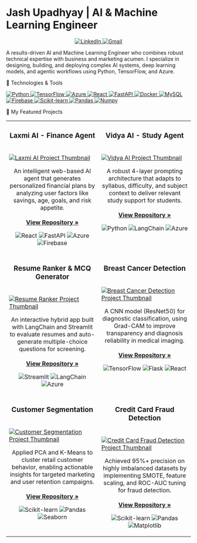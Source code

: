 <h1>Jash Upadhyay | AI & Machine Learning Engineer</h1>
<p align="center">
<a href="https://www.linkedin.com/in/jashupadhyay-ai/" target="_blank">
<img src="https://img.shields.io/badge/LinkedIn-0077B5?style=for-the-badge&logo=linkedin&logoColor=white" alt="LinkedIn"/>
</a>
<a href="mailto:jashupadhyay279@gmail.com">
<img src="https://img.shields.io/badge/Gmail-D14836?style=for-the-badge&logo=gmail&logoColor=white" alt="Gmail"/>
</a>
</p>

A results-driven AI and Machine Learning Engineer who combines robust technical expertise with business and marketing acumen. I specialize in designing, building, and deploying complex AI systems, deep learning models, and agentic workflows using Python, TensorFlow, and Azure.

🔧 Technologies & Tools
<p align="left">
<a href="https://www.python.org" target="_blank"> <img src="https://img.shields.io/badge/Python-3776AB?style=for-the-badge&logo=python&logoColor=white" alt="Python"/> </a>
<a href="https://www.tensorflow.org" target="_blank"> <img src="https://img.shields.io/badge/TensorFlow-FF6F00?style=for-the-badge&logo=tensorflow&logoColor=white" alt="TensorFlow"/> </a>
<a href="https://azure.microsoft.com" target="_blank"> <img src="https://img.shields.io/badge/Azure-0078D4?style=for-the-badge&logo=microsoftazure&logoColor=white" alt="Azure"/> </a>
<a href="https://reactjs.org/" target="_blank"> <img src="https://img.shields.io/badge/React-20232A?style=for-the-badge&logo=react&logoColor=61DAFB" alt="React"/> </a>
<a href="https://www.fastapi.tiangolo.com/" target="_blank"> <img src="https://img.shields.io/badge/FastAPI-009688?style=for-the-badge&logo=fastapi&logoColor=white" alt="FastAPI"/> </a>
<a href="https://www.docker.com/" target="_blank"> <img src="https://img.shields.io/badge/Docker-2496ED?style=for-the-badge&logo=docker&logoColor=white" alt="Docker"/> </a>
<a href="https://www.mysql.com/" target="_blank"> <img src="https://img.shields.io/badge/MySQL-4479A1?style=for-the-badge&logo=mysql&logoColor=white" alt="MySQL"/> </a>
<a href="https://firebase.google.com/" target="_blank"> <img src="https://img.shields.io/badge/Firebase-FFCA28?style=for-the-badge&logo=firebase&logoColor=black" alt="Firebase"/> </a>
<a href="https://scikit-learn.org/" target="_blank"> <img src="https://img.shields.io/badge/Scikit--Learn-F7931E?style=for-the-badge&logo=scikit-learn&logoColor=white" alt="Scikit-learn"/> </a>
<a href="https://pandas.pydata.org/" target="_blank"> <img src="https://img.shields.io/badge/Pandas-150458?style=for-the-badge&logo=pandas&logoColor=white" alt="Pandas"/> </a>
<a href="https://numpy.org/" target="_blank"> <img src="https://img.shields.io/badge/Numpy-013243?style=for-the-badge&logo=numpy&logoColor=white" alt="Numpy"/> </a>
</p>

🚀 My Featured Projects
<table width="100%">
<tr>
<td width="50%" valign="top">
<h3 align="center">Laxmi AI - Finance Agent</h3>
<br />
<a href="https://github.com/upadhyay-jash/laxmi-ai" target="_blank">
<img src="https://placehold.co/400x250/1f2937/ffffff?text=Laxmi+AI" alt="Laxmi AI Project Thumbnail">
</a>
<br />
<p align="center">
An intelligent web-based AI agent that generates personalized financial plans by analyzing user factors like savings, age, goals, and risk appetite.
<br /><br />
<a href="https://github.com/upadhyay-jash/laxmi-ai" target="_blank"><strong>View Repository &raquo;</strong></a>
</p>
<p align="center">
<img src="https://img.shields.io/badge/React-20232A?style=for-the-badge&logo=react&logoColor=61DAFB" alt="React"/>
<img src="https://img.shields.io/badge/FastAPI-009688?style=for-the-badge&logo=fastapi&logoColor=white" alt="FastAPI"/>
<img src="https://img.shields.io/badge/Azure-0078D4?style=for-the-badge&logo=microsoftazure&logoColor=white" alt="Azure"/>
<img src="https://img.shields.io/badge/Firebase-FFCA28?style=for-the-badge&logo=firebase&logoColor=black" alt="Firebase"/>
</p>
</td>
<td width="50%" valign="top">
<h3 align="center">Vidya AI - Study Agent</h3>
<br />
<a href="https://github.com/upadhyay-jash/vidya-ai" target="_blank">
<img src="https://placehold.co/400x250/3b82f6/ffffff?text=Vidya+AI" alt="Vidya AI Project Thumbnail">
</a>
<br />
<p align="center">
A robust 4-layer prompting architecture that adapts to syllabus, difficulty, and subject context to deliver relevant study support for students.
<br /><br />
<a href="https://github.com/upadhyay-jash/vidya-ai" target="_blank"><strong>View Repository &raquo;</strong></a>
</p>
<p align="center">
<img src="https://img.shields.io/badge/Python-3776AB?style=for-the-badge&logo=python&logoColor=white" alt="Python"/>
<img src="https://img.shields.io/badge/LangChain-FFFFFF?style=for-the-badge&logo=langchain&logoColor=black" alt="LangChain"/>
<img src="https://img.shields.io/badge/Azure-0078D4?style=for-the-badge&logo=microsoftazure&logoColor=white" alt="Azure"/>
</p>
</td>
</tr>
<tr>
<td width="50%" valign="top">
<h3 align="center">Resume Ranker & MCQ Generator</h3>
<br />
<a href="https://github.com/upadhyay-jash/resume-ranker" target="_blank">
<img src="https://placehold.co/400x250/10b981/ffffff?text=Resume+Ranker" alt="Resume Ranker Project Thumbnail">
</a>
<br />
<p align="center">
An interactive hybrid app built with LangChain and Streamlit to evaluate resumes and auto-generate multiple-choice questions for screening.
<br /><br />
<a href="https://github.com/upadhyay-jash/resume-ranker" target="_blank"><strong>View Repository &raquo;</strong></a>
</p>
<p align="center">
<img src="https://img.shields.io/badge/Streamlit-FF4B4B?style=for-the-badge&logo=streamlit&logoColor=white" alt="Streamlit"/>
<img src="https://img.shields.io/badge/LangChain-FFFFFF?style=for-the-badge&logo=langchain&logoColor=black" alt="LangChain"/>
<img src="https://img.shields.io/badge/Azure-0078D4?style=for-the-badge&logo=microsoftazure&logoColor=white" alt="Azure"/>
</p>
</td>
<td width="50%" valign="top">
<h3 align="center">Breast Cancer Detection</h3>
<br />
<a href="https://github.com/upadhyay-jash/cancer-detection" target="_blank">
<img src="https://placehold.co/400x250/ec4899/ffffff?text=Cancer+Detection" alt="Breast Cancer Detection Project Thumbnail">
</a>
<br />
<p align="center">
A CNN model (ResNet50) for diagnostic classification, using Grad-CAM to improve transparency and diagnosis reliability in medical imaging.
<br /><br />
<a href="https://github.com/upadhyay-jash/early-breast-cancer-detection" target="_blank"><strong>View Repository &raquo;</strong></a>
</p>
<p align="center">
<img src="https://img.shields.io/badge/TensorFlow-FF6F00?style=for-the-badge&logo=tensorflow&logoColor=white" alt="TensorFlow"/>
<img src="https://img.shields.io/badge/Flask-000000?style=for-the-badge&logo=flask&logoColor=white" alt="Flask"/>
<img src="https://img.shields.io/badge/React-20232A?style=for-the-badge&logo=react&logoColor=61DAFB" alt="React"/>
</p>
</td>
<!-- Row 3 -->
<tr>
<td width="50%" valign="top">
<h3 align="center">Customer Segmentation</h3>
<br />
<a href="https://github.com/upadhyay-jash/customer-segmentation-in-retail" target="_blank">
<img src="https://placehold.co/400x250/f59e0b/ffffff?text=Customer+Segmentation" alt="Customer Segmentation Project Thumbnail">
</a>
<br />
<p align="center">
Applied PCA and K-Means to cluster retail customer behavior, enabling actionable insights for targeted marketing and user retention campaigns.
<br /><br />
<a href="https://github.com/upadhyay-jash/customer-segmentation-in-retail" target="_blank"><strong>View Repository &raquo;</strong></a>
</p>
<p align="center">
<img src="https://img.shields.io/badge/Scikit--Learn-F7931E?style=for-the-badge&logo=scikit-learn&logoColor=white" alt="Scikit-learn"/>
<img src="https://img.shields.io/badge/Pandas-150458?style=for-the-badge&logo=pandas&logoColor=white" alt="Pandas"/>
<img src="https://img.shields.io/badge/Seaborn-3670A0?style=for-the-badge&logo=seaborn&logoColor=white" alt="Seaborn"/>
</p>
</td>
<td width="50%" valign="top">
<h3 align="center">Credit Card Fraud Detection</h3>
<br />
<a href="https://github.com/upadhyay-jash/credit-card-fraud-detection" target="_blank">
<img src="https://placehold.co/400x250/ef4444/ffffff?text=Fraud+Detection" alt="Credit Card Fraud Detection Project Thumbnail">
</a>
<br />
<p align="center">
Achieved 95%+ precision on highly imbalanced datasets by implementing SMOTE, feature scaling, and ROC-AUC tuning for fraud detection.
<br /><br />
<a href="https://github.com/upadhyay-jash/credit-card-fraud-detection" target="_blank"><strong>View Repository &raquo;</strong></a>
</p>
<p align="center">
<img src="https://img.shields.io/badge/Scikit--Learn-F7931E?style=for-the-badge&logo=scikit-learn&logoColor=white" alt="Scikit-learn"/>
<img src="https://img.shields.io/badge/Pandas-150458?style=for-the-badge&logo=pandas&logoColor=white" alt="Pandas"/>
<img src="https://img.shields.io/badge/Matplotlib-3776AB?style=for-the-badge&logo=matplotlib&logoColor=white" alt="Matplotlib"/>
</p>
</td>
</tr>
</table>

